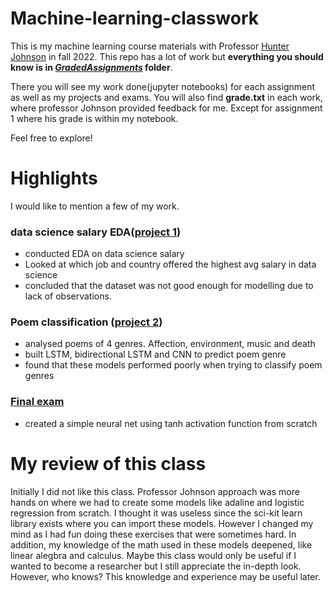 # Machine-learning-classwork
This is my machine learning course materials with Professor [Hunter Johnson](https://www.linkedin.com/in/hunter-johnson-5114488/) in fall 2022.
This repo has a lot of work but **everything you should know is in [_GradedAssignments_](GradedAssignments) folder**. 

There you will see my work done(jupyter notebooks) for each assignment as well as my projects and exams. You will also find **grade.txt** in each work, where professor Johnson provided feedback for me. Except for assignment 1 where his grade is within my notebook.

Feel free to explore!

# Highlights
I would like to mention a few of my work.
### data science salary EDA([project 1](GradedAssignments/Proj1)) 
* conducted EDA on data science salary
* Looked at which job and country offered the highest avg salary in data science
* concluded that the dataset was not good enough for modelling due to lack of observations.
### Poem classification ([project 2](GradedAssignments/Project2))
* analysed poems of 4 genres. Affection, environment, music and death
* built LSTM, bidirectional LSTM and CNN to predict poem genre
* found that these models performed poorly when trying to classify poem genres
### [Final exam](GradedAssignments/FinalExam) 
* created a simple neural net using tanh activation function from scratch


# My review of this class
Initially I did not like this class. Professor Johnson approach was more hands on where we had to create some models like adaline and logistic regression from scratch. I thought it was useless since
the sci-kit learn library exists where you can import these models. However I changed my mind as I had fun doing these exercises that were sometimes hard. In addition, my knowledge of the math used in these models deepened, like linear alegbra and calculus. Maybe this class would only be useful if I wanted to become a researcher but I still appreciate the in-depth look. 
However, who knows? This knowledge and experience may be useful later.
